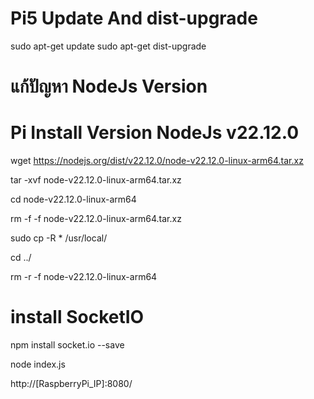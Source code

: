 # Pi5 Update And dist-upgrade
sudo apt-get update
sudo apt-get dist-upgrade

# แก้ปัญหา NodeJs Version
# Pi Install Version  NodeJs v22.12.0
wget https://nodejs.org/dist/v22.12.0/node-v22.12.0-linux-arm64.tar.xz

tar -xvf node-v22.12.0-linux-arm64.tar.xz

cd node-v22.12.0-linux-arm64

rm -f -f node-v22.12.0-linux-arm64.tar.xz

sudo cp -R * /usr/local/

cd ../

rm -r -f node-v22.12.0-linux-arm64

# install SocketIO
npm install socket.io --save

node index.js

http://[RaspberryPi_IP]:8080/
